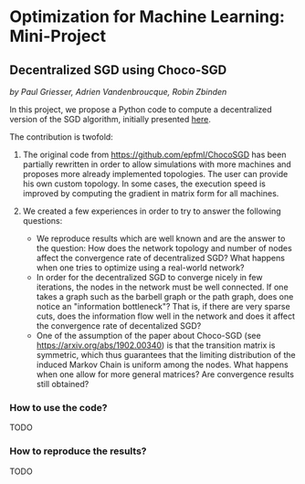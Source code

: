 # Optimization for Machine Learning: Mini-Project

## Decentralized SGD using Choco-SGD
*by Paul Griesser, Adrien Vandenbroucque, Robin Zbinden*

In this project, we propose a Python code to compute a decentralized version of the SGD algorithm, initially presented [here](https://github.com/epfml/ChocoSGD).

The contribution is twofold:

1) The original code from https://github.com/epfml/ChocoSGD has been partially rewritten in order to allow simulations with more machines and proposes more already implemented topologies. The user can provide his own custom topology. In some cases, the execution speed is improved by computing the gradient in matrix form for all machines.

2) We created a few experiences in order to try to answer the following questions:
    - We reproduce results which are well known and are the answer to the question: How does the network topology and number of nodes affect the convergence rate of decentralized SGD? What happens when one tries to optimize using a real-world network?
    - In order for the decentralized SGD to converge nicely in few iterations, the nodes in the network must be well connected. If one takes a graph such as the barbell graph or the path graph, does one notice an "information bottleneck"? That is, if there are very sparse cuts, does the information flow well in the network and does it affect the convergence rate of decentalized SGD?
    - One of the assumption of the paper about Choco-SGD (see https://arxiv.org/abs/1902.00340) is that the transition matrix is symmetric, which thus guarantees that the limiting distribution of the induced Markov Chain is uniform among the nodes. What happens when one allow for more general matrices? Are convergence results still obtained?
    
### How to use the code?

TODO

### How to reproduce the results?

TODO
